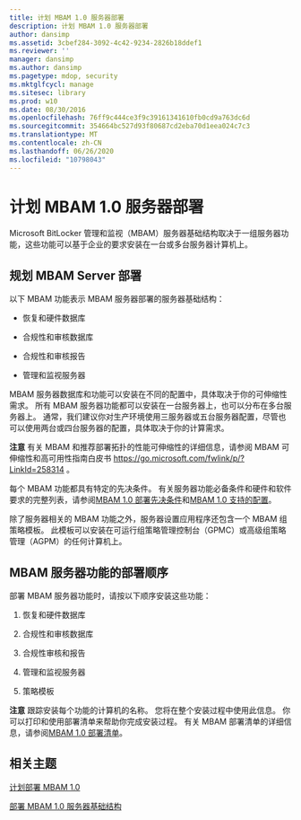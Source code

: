 ```yaml
---
title: 计划 MBAM 1.0 服务器部署
description: 计划 MBAM 1.0 服务器部署
author: dansimp
ms.assetid: 3cbef284-3092-4c42-9234-2826b18ddef1
ms.reviewer: ''
manager: dansimp
ms.author: dansimp
ms.pagetype: mdop, security
ms.mktglfcycl: manage
ms.sitesec: library
ms.prod: w10
ms.date: 08/30/2016
ms.openlocfilehash: 76ff9c444ce3f9c39161341610fb0cd9a763dc6d
ms.sourcegitcommit: 354664bc527d93f80687cd2eba70d1eea024c7c3
ms.translationtype: MT
ms.contentlocale: zh-CN
ms.lasthandoff: 06/26/2020
ms.locfileid: "10798043"
---
```

# 计划 MBAM 1.0 服务器部署


Microsoft BitLocker 管理和监视（MBAM）服务器基础结构取决于一组服务器功能，这些功能可以基于企业的要求安装在一台或多台服务器计算机上。

## 规划 MBAM Server 部署


以下 MBAM 功能表示 MBAM 服务器部署的服务器基础结构：

-   恢复和硬件数据库

-   合规性和审核数据库

-   合规性和审核报告

-   管理和监视服务器

MBAM 服务器数据库和功能可以安装在不同的配置中，具体取决于你的可伸缩性需求。 所有 MBAM 服务器功能都可以安装在一台服务器上，也可以分布在多台服务器上。 通常，我们建议你对生产环境使用三服务器或五台服务器配置，尽管也可以使用两台或四台服务器的配置，具体取决于你的计算需求。

**注意** 有关 MBAM 和推荐部署拓扑的性能可伸缩性的详细信息，请参阅 MBAM 可伸缩性和高可用性指南白皮书 <https://go.microsoft.com/fwlink/p/?LinkId=258314> 。

 

每个 MBAM 功能都具有特定的先决条件。 有关服务器功能必备条件和硬件和软件要求的完整列表，请参阅[MBAM 1.0 部署先决条件](mbam-10-deployment-prerequisites.md)和[MBAM 1.0 支持的配置](mbam-10-supported-configurations.md)。

除了服务器相关的 MBAM 功能之外，服务器设置应用程序还包含一个 MBAM 组策略模板。 此模板可以安装在可运行组策略管理控制台（GPMC）或高级组策略管理（AGPM）的任何计算机上。

## MBAM 服务器功能的部署顺序


部署 MBAM 服务器功能时，请按以下顺序安装这些功能：

1.  恢复和硬件数据库

2.  合规性和审核数据库

3.  合规性审核和报告

4.  管理和监视服务器

5.  策略模板

**注意** 跟踪安装每个功能的计算机的名称。 您将在整个安装过程中使用此信息。 你可以打印和使用部署清单来帮助你完成安装过程。 有关 MBAM 部署清单的详细信息，请参阅[MBAM 1.0 部署清单](mbam-10-deployment-checklist.md)。

 

## 相关主题


[计划部署 MBAM 1.0](planning-to-deploy-mbam-10.md)

[部署 MBAM 1.0 服务器基础结构](deploying-the-mbam-10-server-infrastructure.md)

 

 





